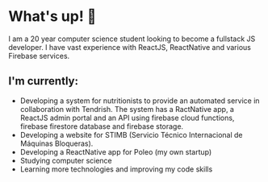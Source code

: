 # What's up! 👋
I am a 20 year computer science student looking to become a fullstack JS developer. I have vast experience with ReactJS, ReactNative and various Firebase services.

## I'm currently:
* Developing a system for nutritionists to provide an automated service in collaboration with Tendrish. The system has a RactNative app, a ReactJS admin portal and an API using firebase cloud functions, firebase firestore database and firebase storage.
* Developing a website for STIMB (Servicio Técnico Internacional de Máquinas Bloqueras).
* Developing a ReactNative app for Poleo (my own startup)
* Studying computer science
* Learning more technologies and improving my code skills
